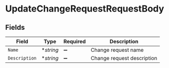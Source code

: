 # UpdateChangeRequestRequestBody


## Fields

| Field                      | Type                       | Required                   | Description                |
| -------------------------- | -------------------------- | -------------------------- | -------------------------- |
| `Name`                     | **string*                  | :heavy_minus_sign:         | Change request name        |
| `Description`              | **string*                  | :heavy_minus_sign:         | Change request description |